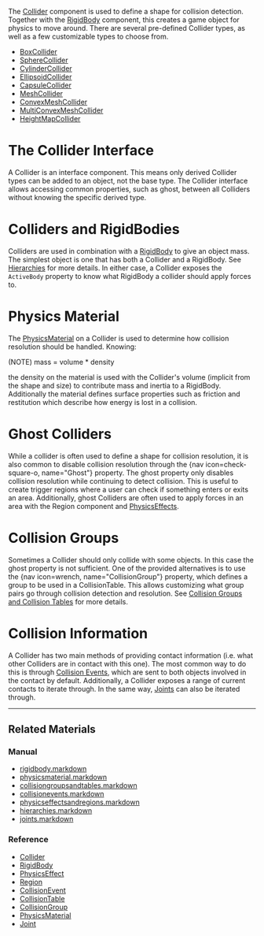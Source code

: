 The [Collider](https://github.com/ZilchEngine/ZilchDocs/blob/master/code_reference/class_reference/collider.markdown) component is used to define a shape for collision detection. Together with the [RigidBody](https://github.com/ZilchEngine/ZilchDocs/blob/master/zilch_editor_documentation/zilchmanual/physics/rigidbody.markdown) component, this creates a game object for physics to move around. There are several pre-defined Collider types, as well as a few customizable types to choose from.
 - [BoxCollider](https://github.com/ZilchEngine/ZilchDocs/blob/master/zilch_editor_documentation/zilchmanual/physics/colliders/boxcollider.markdown)
 - [SphereCollider](https://github.com/ZilchEngine/ZilchDocs/blob/master/zilch_editor_documentation/zilchmanual/physics/colliders/spherecollider.markdown)
 - [CylinderCollider](https://github.com/ZilchEngine/ZilchDocs/blob/master/zilch_editor_documentation/zilchmanual/physics/colliders/cylindercollider.markdown)
 - [EllipsoidCollider](https://github.com/ZilchEngine/ZilchDocs/blob/master/zilch_editor_documentation/zilchmanual/physics/colliders/ellipsoidcollider.markdown)
 - [CapsuleCollider](https://github.com/ZilchEngine/ZilchDocs/blob/master/zilch_editor_documentation/zilchmanual/physics/colliders/capsulecollider.markdown)
 - [MeshCollider](https://github.com/ZilchEngine/ZilchDocs/blob/master/zilch_editor_documentation/zilchmanual/physics/colliders/meshcollider.markdown)
 - [ConvexMeshCollider](https://github.com/ZilchEngine/ZilchDocs/blob/master/zilch_editor_documentation/zilchmanual/physics/colliders/convexmeshcollider.markdown)
 - [MultiConvexMeshCollider](https://github.com/ZilchEngine/ZilchDocs/blob/master/zilch_editor_documentation/zilchmanual/physics/colliders/multiconvexmeshcollider.markdown)
 - [HeightMapCollider](https://github.com/ZilchEngine/ZilchDocs/blob/master/zilch_editor_documentation/zilchmanual/physics/colliders/heightmapcollider.markdown)

 #  The Collider Interface
A Collider is an interface component. This means only derived Collider types can be added to an object, not the base type. The Collider interface allows accessing common properties, such as ghost, between all Colliders without knowing the specific derived type.

 #  Colliders and RigidBodies
Colliders are used in combination with a [RigidBody](https://github.com/ZilchEngine/ZilchDocs/blob/master/zilch_editor_documentation/zilchmanual/physics/rigidbody.markdown) to give an object mass. The simplest object is one that has both a Collider and a RigidBody. See [Hierarchies](https://github.com/ZilchEngine/ZilchDocs/blob/master/zilch_editor_documentation/zilchmanual/physics/hierarchies.markdown) for more details. In either case, a Collider exposes the `ActiveBody` property to know what RigidBody a collider should apply forces to.

 #  Physics Material
The [PhysicsMaterial](https://github.com/ZilchEngine/ZilchDocs/blob/master/zilch_editor_documentation/zilchmanual/physics/physicsmaterial.markdown) on a Collider is used to determine how collision resolution should be handled. Knowing: 

(NOTE) mass = volume * density

the density on the material is used with the Collider's volume (implicit from the shape and size) to contribute mass and inertia to a RigidBody. Additionally the material defines surface properties such as friction and restitution which describe how energy is lost in a collision.

 #  Ghost Colliders
While a collider is often used to define a shape for collision resolution, it is also common to disable collision resolution through the {nav icon=check-square-o, name="Ghost"} property. The ghost property only disables collision resolution while continuing to detect collision. This is useful to create trigger regions where a user can check if something enters or exits an area. Additionally, ghost Colliders are often used to apply forces in an area with the Region component and [PhysicsEffects](https://github.com/ZilchEngine/ZilchDocs/blob/master/zilch_editor_documentation/zilchmanual/physics/physicseffectsandregions.markdown).

 #  Collision Groups
Sometimes a Collider should only collide with some objects. In this case the ghost property is not sufficient. One of the provided alternatives is to use the {nav icon=wrench, name="CollisionGroup"} property, which defines a group to be used in a CollisionTable. This allows customizing what group pairs go through collision detection and resolution. See [Collision Groups and Collision Tables](https://github.com/ZilchEngine/ZilchDocs/blob/master/zilch_editor_documentation/zilchmanual/physics/collisionoverview/collisiongroupsandtables.markdown) for more details.

 #  Collision Information
A Collider has two main methods of providing contact information (i.e. what other Colliders are in contact with this one). The most common way to do this is through [Collision Events](https://github.com/ZilchEngine/ZilchDocs/blob/master/zilch_editor_documentation/zilchmanual/physics/collisionoverview/collisionevents.markdown), which are sent to both objects involved in the contact by default. Additionally, a Collider exposes a range of current contacts to iterate through. In the same way, [Joints](https://github.com/ZilchEngine/ZilchDocs/blob/master/zilch_editor_documentation/zilchmanual/physics/joints.markdown) can also be iterated through.

---

 ##  Related Materials
 ###  Manual
 - [rigidbody.markdown](https://github.com/ZilchEngine/ZilchDocs/blob/master/zilch_editor_documentation/zilchmanual/physics/rigidbody.markdown)
 - [physicsmaterial.markdown](https://github.com/ZilchEngine/ZilchDocs/blob/master/zilch_editor_documentation/zilchmanual/physics/physicsmaterial.markdown)
 - [collisiongroupsandtables.markdown](https://github.com/ZilchEngine/ZilchDocs/blob/master/zilch_editor_documentation/zilchmanual/physics/collisionoverview/collisiongroupsandtables.markdown)
 - [collisionevents.markdown](https://github.com/ZilchEngine/ZilchDocs/blob/master/zilch_editor_documentation/zilchmanual/physics/collisionoverview/collisionevents.markdown)
 - [physicseffectsandregions.markdown](https://github.com/ZilchEngine/ZilchDocs/blob/master/zilch_editor_documentation/zilchmanual/physics/physicseffectsandregions.markdown)
 - [hierarchies.markdown](https://github.com/ZilchEngine/ZilchDocs/blob/master/zilch_editor_documentation/zilchmanual/physics/hierarchies.markdown)
 - [joints.markdown](https://github.com/ZilchEngine/ZilchDocs/blob/master/zilch_editor_documentation/zilchmanual/physics/joints.markdown)

 ###  Reference
 - [Collider](https://github.com/ZilchEngine/ZilchDocs/blob/master/code_reference/class_reference/collider.markdown)
 - [RigidBody](https://github.com/ZilchEngine/ZilchDocs/blob/master/code_reference/class_reference/rigidbody.markdown)
 - [PhysicsEffect](https://github.com/ZilchEngine/ZilchDocs/blob/master/code_reference/class_reference/physicseffect.markdown)
 - [Region](https://github.com/ZilchEngine/ZilchDocs/blob/master/code_reference/class_reference/region.markdown)
 - [CollisionEvent](https://github.com/ZilchEngine/ZilchDocs/blob/master/code_reference/class_reference/collisionevent.markdown)
 - [CollisionTable](https://github.com/ZilchEngine/ZilchDocs/blob/master/code_reference/class_reference/collisiontable.markdown)
 - [CollisionGroup](https://github.com/ZilchEngine/ZilchDocs/blob/master/code_reference/class_reference/collisiongroup.markdown)
 - [PhysicsMaterial](https://github.com/ZilchEngine/ZilchDocs/blob/master/code_reference/class_reference/physicsmaterial.markdown)
 - [Joint](https://github.com/ZilchEngine/ZilchDocs/blob/master/code_reference/class_reference/joint.markdown)
 

 